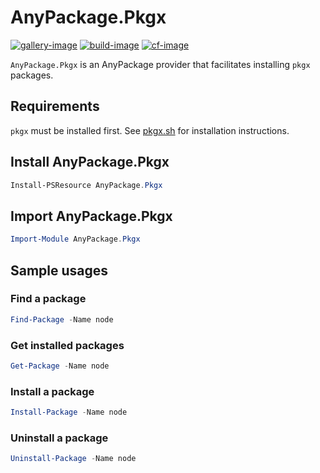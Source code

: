 # AnyPackage.Pkgx

[![gallery-image]][gallery-site]
[![build-image]][build-site]
[![cf-image]][cf-site]

[gallery-image]: https://img.shields.io/powershellgallery/dt/AnyPackage.Pkgx
[build-image]: https://img.shields.io/github/actions/workflow/status/anypackage/pkgx/ci.yml
[cf-image]: https://img.shields.io/codefactor/grade/github/anypackage/pkgx
[gallery-site]: https://www.powershellgallery.com/packages/AnyPackage.Pkgx
[build-site]: https://github.com/anypackage/pkgx/actions/workflows/ci.yml
[cf-site]: https://www.codefactor.io/repository/github/anypackage/pkgx

`AnyPackage.Pkgx` is an AnyPackage provider that facilitates installing `pkgx`
packages.

## Requirements

`pkgx` must be installed first. See [pkgx.sh](https://pkgx.sh) for installation
instructions.

## Install AnyPackage.Pkgx

```powershell
Install-PSResource AnyPackage.Pkgx
```

## Import AnyPackage.Pkgx

```powershell
Import-Module AnyPackage.Pkgx
```

## Sample usages

### Find a package

```powershell
Find-Package -Name node
```

### Get installed packages

```powershell
Get-Package -Name node
```

### Install a package

```powershell
Install-Package -Name node
```

### Uninstall a package

```powershell
Uninstall-Package -Name node
```

